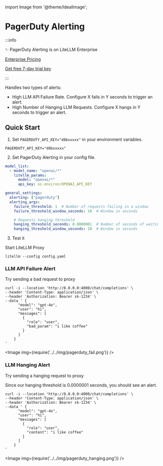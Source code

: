 import Image from '@theme/IdealImage';

# PagerDuty Alerting

:::info

✨ PagerDuty Alerting is on LiteLLM Enterprise

[Enterprise Pricing](https://www.litellm.ai/#pricing)

[Get free 7-day trial key](https://www.litellm.ai/#trial)

:::

Handles two types of alerts:
- High LLM API Failure Rate. Configure X fails in Y seconds to trigger an alert.
- High Number of Hanging LLM Requests. Configure X hangs in Y seconds to trigger an alert.


## Quick Start

1. Set `PAGERDUTY_API_KEY="d8bxxxxx"` in your environment variables.

```
PAGERDUTY_API_KEY="d8bxxxxx"
```

2. Set PagerDuty Alerting in your config file.

```yaml
model_list:
  - model_name: "openai/*"
    litellm_params:
      model: "openai/*"
      api_key: os.environ/OPENAI_API_KEY

general_settings: 
  alerting: ["pagerduty"]
  alerting_args:
    failure_threshold: 1  # Number of requests failing in a window
    failure_threshold_window_seconds: 10  # Window in seconds

    # Requests hanging threshold
    hanging_threshold_seconds: 0.0000001  # Number of seconds of waiting for a response before a request is considered hanging
    hanging_threshold_window_seconds: 10  # Window in seconds
```


3. Test it 


Start LiteLLM Proxy

```shell
litellm --config config.yaml
```

### LLM API Failure Alert
Try sending a bad request to proxy 

```shell
curl -i --location 'http://0.0.0.0:4000/chat/completions' \
--header 'Content-Type: application/json' \
--header 'Authorization: Bearer sk-1234' \
--data ' {
      "model": "gpt-4o",
      "user": "hi",
      "messages": [
        {
          "role": "user",
          "bad_param": "i like coffee"
        }
      ]
    }
'
```

<Image img={require('../../img/pagerduty_fail.png')} />

### LLM Hanging Alert

Try sending a hanging request to proxy 

Since our hanging threshold is 0.0000001 seconds, you should see an alert.

```shell
curl -i --location 'http://0.0.0.0:4000/chat/completions' \
--header 'Content-Type: application/json' \
--header 'Authorization: Bearer sk-1234' \
--data ' {
      "model": "gpt-4o",
      "user": "hi",
      "messages": [
        {
          "role": "user",
          "content": "i like coffee"
        }
      ]
    }
'
```

<Image img={require('../../img/pagerduty_hanging.png')} />



